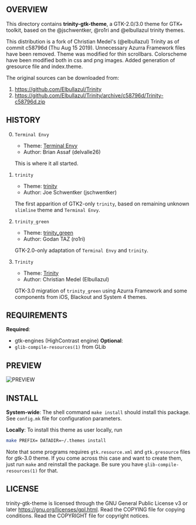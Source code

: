 OVERVIEW
--------
This directory contains **trinity-gtk-theme**, a GTK-2.0/3.0 theme for
GTK+ toolkit, based on the @jschwentker, @ro1ri and @elbullazul
trinity themes.

This distribution is a fork of Christian Medel's (@elbullazul) Trinity
as of commit c58796d (Thu Aug 15 2019).  Unnecessary Azurra Framework
files have been removed.  Theme was modified for thin scrollbars.
Colorscheme have been modified both in css and png images.  Added
generation of gresource file and index.theme.

The original sources can be downloaded from:
1. https://github.com/Elbullazul/Trinity
2. https://github.com/Elbullazul/Trinity/archive/c58796d/Trinity-c58796d.zip

HISTORY
-------
0. `Terminal Envy`
    - Theme: [Terminal Envy](https://www.gnome-look.org/p/1015529)
    - Author: Brian Assaf (delvalle26)

    This is where it all started.

1. `trinity`
    - Theme: [trinity](https://www.xfce-look.org/p/1016197)
    - Author: Joe Schwentker (jschwentker)

    The first apparition of GTK2-only `trinity`, based on remaining
    unknown `slimline` theme and `Terminal Envy`.

2. `trinity_green`
    - Theme: [trinity_green](https://www.pling.com/p/1079661/)
    - Author: Godan TAZ (ro1ri)

    GTK-2.0-only adaptation of `Terminal Envy` and `trinity`.

3. `Trinity`
    - Theme: [Trinity](https://www.pling.com/p/1318110/)
    - Author: Christian Medel (Elbullazul)

    GTK-3.0 migration of `trinity_green` using Azurra Framework
    and some components from iOS, Blackout and System 4 themes.


REQUIREMENTS
------------
**Required**:
- gtk-engines (HighContrast engine)
**Optional**:
- `glib-compile-resources(1)` from GLib


PREVIEW
-------
![PREVIEW][1]


INSTALL
-------
**System-wide**:
The shell command `make install` should install this package.  See
`config.mk` file for configuration parameters.

**Locally**:
To install this theme as user locally, run
```sh
make PREFIX= DATADIR=~/.themes install
```

Note that some programs requires `gtk.resource.xml` and
`gtk.gresource` files for gtk-3.0 theme.  If you come across this case
and want to create them, just run `make` and reinstall the package.
Be sure you have `glib-compile-resources(1)` for that.


LICENSE
-------
trinity-gtk-theme is licensed through the GNU General Public License
v3 or later <https://gnu.org/licenses/gpl.html>.
Read the COPYING file for copying conditions.
Read the COPYRIGHT file for copyright notices.

[1]: https://raw.githubusercontent.com/zeppe-lin/trinity-gtk-theme/master/preview.png
